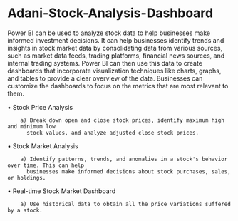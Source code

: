 # Adani-Stock-Analysis-Dashboard

 Power BI can be used to analyze stock data to help businesses make informed investment 
decisions. It can help businesses identify trends and insights in stock market data by 
consolidating data from various sources, such as market data feeds, trading platforms, financial 
news sources, and internal trading systems. Power BI can then use this data to create dashboards 
that incorporate visualization techniques like charts, graphs, and tables to provide a clear 
overview of the data. Businesses can customize the dashboards to focus on the metrics that are 
most relevant to them. 

• Stock Price Analysis 

        a) Break down open and close stock prices, identify maximum high and minimum low 
          stock values, and analyze adjusted close stock prices. 
    
• Stock Market Analysis 

        a) Identify patterns, trends, and anomalies in a stock's behavior over time. This can help 
          businesses make informed decisions about stock purchases, sales, or holdings. 
    
• Real-time Stock Market Dashboard 

        a) Use historical data to obtain all the price variations suffered by a stock. 
